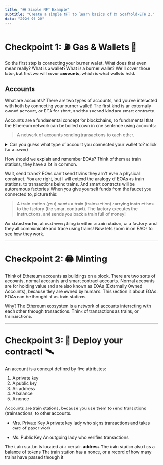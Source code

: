 ```yaml
---
title: "🎟 Simple NFT Example"
subtitle: "Create a simple NFT to learn basics of 🏗 Scaffold-ETH 2."
data: "2024-04-20"
---
```


# Checkpoint 1: ⛽️ Gas & Wallets 👛

So the first step is connecting your burner wallet. What does that even mean really?
What is a wallet? What is a burner wallet? We'll cover those later, but first we will
cover **accounts**, which is what wallets hold.

## Accounts

What are accounts? There are two types of accounts, and you've interacted with both
by connecting your burner wallet! The first kind is an externally owned account, or
EOA for short, and the second kind are smart contracts.

Accounts are a fundamental concept for blockchains, so fundamental that the Ethereum
network can be boiled down in one sentence using accounts:

> A network of accounts sending transactions to each other.

<details>
  <summary>Can you guess what type of account you connected your wallet to? (click for answer)</summary>

A smart contract account! You connected to it so you can grab funds. Or rather, request that
the smart contract give you funds through a transaction.

</details>

How should we explain and remember EOAs? Think of them as train stations, they have a lot in common.

Wait, send trains? EOAs can't send trains they arn't even a physical construct. You are
right, but I will extend the analogy of EOAs as train stations, to transactions being
trains. And smart contracts will be autonamous factories! When you give yourself funds
from the faucet you connected to, picture this:

> A train station (you) sends a train (trainsaction) carrying instructions to the factory (the smart contract). The factory executes the instructions, and sends you back a train full of money!

As stated earlier, almost everything is either a train station, or a factory, and they
all communicate and trade using trains! Now lets zoom in on EAOs to see how they work.

---

# Checkpoint 2: 🖨 Minting

Think of Ethereum accounts as buildings on a block. There are two sorts of accounts,
normal accounts and smart contract accounts. Normal accounts are for holding value
and are also known as EOAs (Externally Owned Accounts), because they are owned by
humans. This section is about EOAs. EOAs can be thought of as train stations.

Why? The Ethereum ecosystem is a network of accounts interacting with each other
through transactions. Think of transactions as trains, or trainsactions.

---

# Checkpoint 3: 💾 Deploy your contract! 🛰

An account is a concept defined by five attributes:

1. A private key
2. A public key
3. An address
4. A balance
5. A nonce

Accounts are train stations, because you use them to send transctions (trainsactions)
to other accounts.

- Mrs. Private Key
  A private key lady who signs transactions and takes care of paper work

- Ms. Public Key
  An outgoing lady who verifies transactions

The train station is located at a certain **address**
The train station also has a balance of tokens
The train station has a nonce, or a record of how many trains have passed through it

<!-- ![A train station](http://localhost:3000/images/train-station.svg) -->
